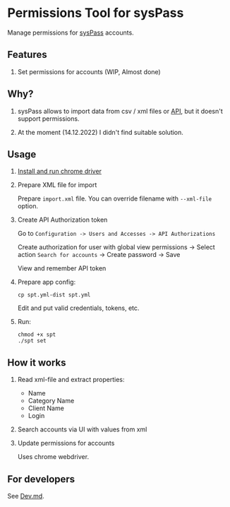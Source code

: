 # Permissions Tool for sysPass

Manage permissions for [sysPass](https://github.com/nuxsmin/sysPass) accounts.

## Features

1. Set permissions for accounts (WIP, Almost done)

## Why?

1. sysPass allows to import data from csv / xml files or [API]((https://syspass-doc.readthedocs.io/en/3.1/application/api.html)), but it doesn't support permissions.

2. At the moment (14.12.2022) I didn't find suitable solution.

## Usage

1. [Install and run chrome driver](docs/Install.md)

2. Prepare XML file for import

   Prepare `import.xml` file. You can override filename with `--xml-file` option.

3. Create API Authorization token

   Go to `Configuration -> Users and Accesses -> API Authorizations`

   Create authorization for user with global view permissions -> Select action `Search for accounts` ->
   Create password -> Save

   View and remember API token

4. Prepare app config:

    ```shell
    cp spt.yml-dist spt.yml
    ```
   
    Edit and put valid credentials, tokens, etc.

5. Run:

    ```shell
    chmod +x spt
    ./spt set
    ```

## How it works

1. Read xml-file and extract properties:

    - Name
    - Category Name
    - Client Name
    - Login

2. Search accounts via UI with values from xml

3. Update permissions for accounts

    Uses chrome webdriver.

## For developers

See [Dev.md](docs/Dev.md).
